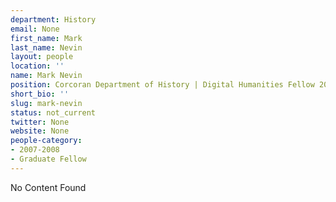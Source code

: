 ```yaml
---
department: History
email: None
first_name: Mark
last_name: Nevin
layout: people
location: ''
name: Mark Nevin
position: Corcoran Department of History | Digital Humanities Fellow 2007-2008
short_bio: ''
slug: mark-nevin
status: not_current
twitter: None
website: None
people-category:
- 2007-2008
- Graduate Fellow
---
```


No Content Found
